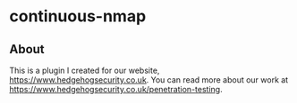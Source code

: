# continuous-nmap

## About
This is a plugin I created for our website, https://www.hedgehogsecurity.co.uk. You can read more about our work at https://www.hedgehogsecurity.co.uk/penetration-testing.
